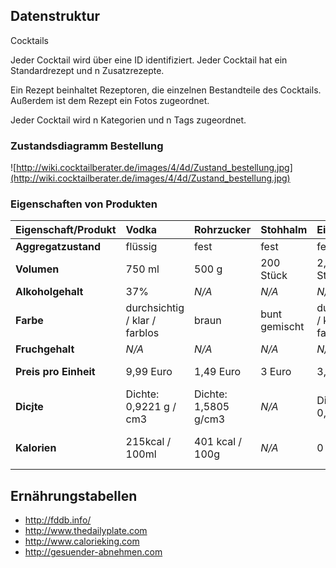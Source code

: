 ## Datenstruktur ##

Cocktails

Jeder Cocktail wird über eine ID identifiziert. Jeder Cocktail hat ein Standardrezept und n Zusatzrezepte.

Ein Rezept beinhaltet Rezeptoren, die einzelnen Bestandteile des Cocktails. Außerdem ist dem Rezept ein Fotos zugeordnet.

Jeder Cocktail wird n Kategorien und n Tags zugeordnet.

### Zustandsdiagramm Bestellung ###

![http://wiki.cocktailberater.de/images/4/4d/Zustand_bestellung.jpg](http://wiki.cocktailberater.de/images/4/4d/Zustand_bestellung.jpg)

### Eigenschaften von Produkten ###
| **Eigenschaft/Produkt** | **Vodka** | **Rohrzucker** | **Stohhalm** | **Eiswürfel** | **Cola** | **Orangensaft** |
|:------------------------|:----------|:---------------|:-------------|:---------------|:---------|:----------------|
| **Aggregatzustand**|flüssig|fest|fest|fest|flüssig|flüssig|
| **Volumen**|750 ml|500 g|200 Stück|2,5kg - 80 Stück|1,5 Liter|1 Liter|
| **Alkoholgehalt**|37%|_N/A_|_N/A_|_N/A_|_N/A_|_N/A_|
| **Farbe**|durchsichtig / klar / farblos|braun|bunt gemischt|durchsichtig / klar / farblos|braun|gelb|
| **Fruchgehalt**|_N/A_|_N/A_|_N/A_|_N/A_|_N/A_|100%|
| **Preis pro Einheit**|9,99 Euro|1,49 Euro|3 Euro|3,99 Euro|0,98 Euro|0,89 Euro|
| **Dicjte**|Dichte: 0,9221 g / cm3|Dichte: 1,5805 g/cm3|_N/A_|Dichte: 0,91g / cm3|Dichte: 1,05 g / cm3|Dichte: 1,059 g / cm3|
| **Kalorien**|215kcal / 100ml|401 kcal / 100g|_N/A_|0 kcal|43kcal / 100ml|42 kcal / 100ml|

## Ernährungstabellen ##
  * http://fddb.info/
  * http://www.thedailyplate.com
  * http://www.calorieking.com
  * http://gesuender-abnehmen.com